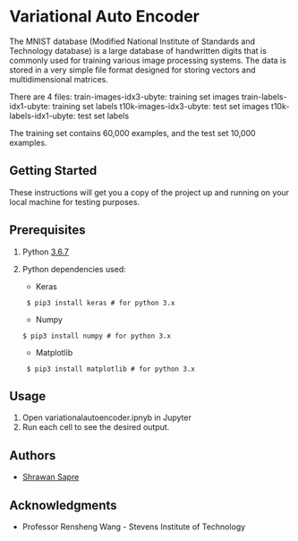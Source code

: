 # Variational Auto Encoder

The MNIST database (Modified National Institute of Standards and Technology database) is a large database of handwritten digits that is commonly used for training various image processing systems. The data is stored in a very simple file format designed for storing vectors and multidimensional matrices.

There are 4 files:
train-images-idx3-ubyte: training set images 
train-labels-idx1-ubyte: training set labels 
t10k-images-idx3-ubyte:  test set images 
t10k-labels-idx1-ubyte:  test set labels

The training set contains 60,000 examples, and the test set 10,000 examples.

## Getting Started

These instructions will get you a copy of the project up and running on your local machine for testing purposes.

## Prerequisites

1. Python [3.6.7](https://www.python.org/downloads/release/python-367/)
2. Python dependencies used:

   * Keras
   ```
    $ pip3 install keras # for python 3.x 
   ```
   * Numpy
    ```
    $ pip3 install numpy # for python 3.x 
    ```
   * Matplotlib
   ```
    $ pip3 install matplotlib # for python 3.x 
   ```

## Usage

1. Open variationalautoencoder.ipnyb in Jupyter
2. Run each cell to see the desired output.


## Authors

* [Shrawan Sapre](https://github.com/shrawansapre)

## Acknowledgments

* Professor Rensheng Wang - Stevens Institute of Technology
